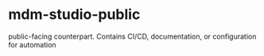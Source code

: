 # mdm-studio-public
public-facing counterpart. Contains CI/CD, documentation, or configuration for automation
